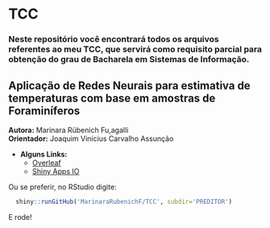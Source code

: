 # TCC

### Neste repositório você encontrará todos os arquivos referentes ao meu TCC, que servirá como requisito parcial para obtenção do grau de Bacharela em Sistemas de Informação.

## Aplicação de Redes Neurais para estimativa de temperaturas com base em amostras de Foraminíferos  
**Autora:** Marinara Rübenich Fu,agalli  
**Orientador:** Joaquim Vinícius Carvalho Assunção  

* **Alguns Links:**  
  - [Overleaf](https://www.overleaf.com/project/5ca63172d3a0d471b3c2e45f?ws=fallback)  
  - [Shiny Apps IO](https://marirubenich.shinyapps.io/Codigos/)  

Ou se preferir, no RStudio digite:
```R
  shiny::runGitHub('MarinaraRubenichF/TCC', subdir='PREDITOR')
 ```
 E rode!
